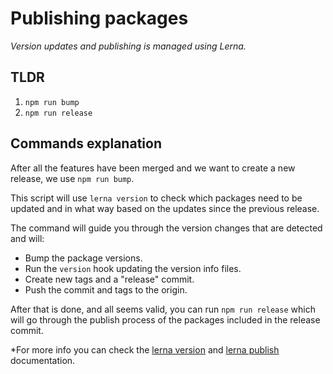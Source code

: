 # Publishing packages

_Version updates and publishing is managed using Lerna._

## TLDR

1. `npm run bump`
2. `npm run release`

## Commands explanation

After all the features have been merged and we want to create a new release, we use `npm run bump`.

This script will use `lerna version` to check which packages need to be updated and in what way based on the updates since the previous release.

The command will guide you through the version changes that are detected and will:

- Bump the package versions.
- Run the `version` hook updating the version info files.
- Create new tags and a "release" commit.
- Push the commit and tags to the origin.

After that is done, and all seems valid, you can run `npm run release` which will go through the publish process of the packages included in the release commit.

\*For more info you can check the [lerna version](https://github.com/lerna/lerna/tree/main/commands/version) and [lerna publish](https://github.com/lerna/lerna/tree/main/commands/publish) documentation.
